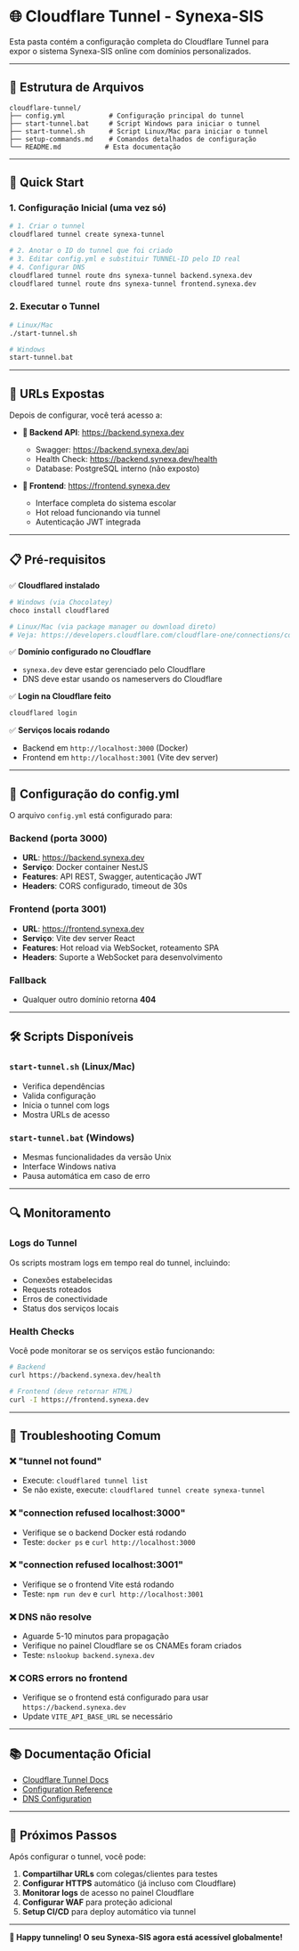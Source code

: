 # 🌐 Cloudflare Tunnel - Synexa-SIS

Esta pasta contém a configuração completa do Cloudflare Tunnel para expor o sistema Synexa-SIS online com domínios personalizados.

---

## 📂 Estrutura de Arquivos

```
cloudflare-tunnel/
├── config.yml           # Configuração principal do tunnel
├── start-tunnel.bat     # Script Windows para iniciar o tunnel
├── start-tunnel.sh      # Script Linux/Mac para iniciar o tunnel
├── setup-commands.md    # Comandos detalhados de configuração
└── README.md           # Esta documentação
```

---

## 🚀 Quick Start

### 1. Configuração Inicial (uma vez só)
```bash
# 1. Criar o tunnel
cloudflared tunnel create synexa-tunnel

# 2. Anotar o ID do tunnel que foi criado
# 3. Editar config.yml e substituir TUNNEL-ID pelo ID real
# 4. Configurar DNS
cloudflared tunnel route dns synexa-tunnel backend.synexa.dev
cloudflared tunnel route dns synexa-tunnel frontend.synexa.dev
```

### 2. Executar o Tunnel
```bash
# Linux/Mac
./start-tunnel.sh

# Windows
start-tunnel.bat
```

---

## 🎯 URLs Expostas

Depois de configurar, você terá acesso a:

- **🔧 Backend API**: https://backend.synexa.dev
  - Swagger: https://backend.synexa.dev/api
  - Health Check: https://backend.synexa.dev/health
  - Database: PostgreSQL interno (não exposto)

- **🎨 Frontend**: https://frontend.synexa.dev
  - Interface completa do sistema escolar
  - Hot reload funcionando via tunnel
  - Autenticação JWT integrada

---

## 📋 Pré-requisitos

✅ **Cloudflared instalado**
```bash
# Windows (via Chocolatey)
choco install cloudflared

# Linux/Mac (via package manager ou download direto)
# Veja: https://developers.cloudflare.com/cloudflare-one/connections/connect-apps/install-and-setup/installation/
```

✅ **Domínio configurado no Cloudflare**
- `synexa.dev` deve estar gerenciado pelo Cloudflare
- DNS deve estar usando os nameservers do Cloudflare

✅ **Login na Cloudflare feito**
```bash
cloudflared login
```

✅ **Serviços locais rodando**
- Backend em `http://localhost:3000` (Docker)
- Frontend em `http://localhost:3001` (Vite dev server)

---

## 🔧 Configuração do config.yml

O arquivo `config.yml` está configurado para:

### Backend (porta 3000)
- **URL**: https://backend.synexa.dev
- **Serviço**: Docker container NestJS
- **Features**: API REST, Swagger, autenticação JWT
- **Headers**: CORS configurado, timeout de 30s

### Frontend (porta 3001)
- **URL**: https://frontend.synexa.dev
- **Serviço**: Vite dev server React
- **Features**: Hot reload via WebSocket, roteamento SPA
- **Headers**: Suporte a WebSocket para desenvolvimento

### Fallback
- Qualquer outro domínio retorna **404**

---

## 🛠️ Scripts Disponíveis

### `start-tunnel.sh` (Linux/Mac)
- Verifica dependências
- Valida configuração
- Inicia o tunnel com logs
- Mostra URLs de acesso

### `start-tunnel.bat` (Windows)
- Mesmas funcionalidades da versão Unix
- Interface Windows nativa
- Pausa automática em caso de erro

---

## 🔍 Monitoramento

### Logs do Tunnel
Os scripts mostram logs em tempo real do tunnel, incluindo:
- Conexões estabelecidas
- Requests roteados
- Erros de conectividade
- Status dos serviços locais

### Health Checks
Você pode monitorar se os serviços estão funcionando:
```bash
# Backend
curl https://backend.synexa.dev/health

# Frontend (deve retornar HTML)
curl -I https://frontend.synexa.dev
```

---

## 🚨 Troubleshooting Comum

### ❌ "tunnel not found"
- Execute: `cloudflared tunnel list`
- Se não existe, execute: `cloudflared tunnel create synexa-tunnel`

### ❌ "connection refused localhost:3000"
- Verifique se o backend Docker está rodando
- Teste: `docker ps` e `curl http://localhost:3000`

### ❌ "connection refused localhost:3001"
- Verifique se o frontend Vite está rodando
- Teste: `npm run dev` e `curl http://localhost:3001`

### ❌ DNS não resolve
- Aguarde 5-10 minutos para propagação
- Verifique no painel Cloudflare se os CNAMEs foram criados
- Teste: `nslookup backend.synexa.dev`

### ❌ CORS errors no frontend
- Verifique se o frontend está configurado para usar `https://backend.synexa.dev`
- Update `VITE_API_BASE_URL` se necessário

---

## 📚 Documentação Oficial

- [Cloudflare Tunnel Docs](https://developers.cloudflare.com/cloudflare-one/connections/connect-apps/)
- [Configuration Reference](https://developers.cloudflare.com/cloudflare-one/connections/connect-apps/configuration/)
- [DNS Configuration](https://developers.cloudflare.com/cloudflare-one/connections/connect-apps/routing-to-tunnel/dns/)

---

## 🎉 Próximos Passos

Após configurar o tunnel, você pode:

1. **Compartilhar URLs** com colegas/clientes para testes
2. **Configurar HTTPS** automático (já incluso com Cloudflare)
3. **Monitorar logs** de acesso no painel Cloudflare
4. **Configurar WAF** para proteção adicional
5. **Setup CI/CD** para deploy automático via tunnel

---

**🚀 Happy tunneling! O seu Synexa-SIS agora está acessível globalmente!**